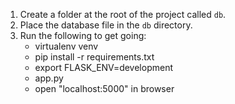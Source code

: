 1. Create a folder at the root of the project called `db`.
2. Place the database file in the `db` directory.
3. Run the following to get going:
   * virtualenv venv
   * pip install -r requirements.txt
   * export FLASK_ENV=development
   * app.py
   * open "localhost:5000" in browser
